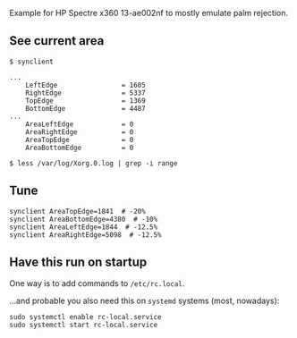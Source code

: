 Example for HP Spectre x360 13-ae002nf to mostly emulate palm rejection.

## See current area

```
$ synclient
```

```
...
    LeftEdge                = 1605
    RightEdge               = 5337
    TopEdge                 = 1369
    BottomEdge              = 4487
...
    AreaLeftEdge            = 0
    AreaRightEdge           = 0
    AreaTopEdge             = 0
    AreaBottomEdge          = 0
```

```
$ less /var/log/Xorg.0.log | grep -i range
```

## Tune

```
synclient AreaTopEdge=1841  # -20%
synclient AreaBottomEdge=4380  # -10%
synclient AreaLeftEdge=1844  # -12.5%
synclient AreaRightEdge=5098  # -12.5%
```


## Have this run on startup

One way is to add commands to `/etc/rc.local`.

...and probable you also need this on `systemd` systems (most, nowadays):

```
sudo systemctl enable rc-local.service
sudo systemctl start rc-local.service
```
